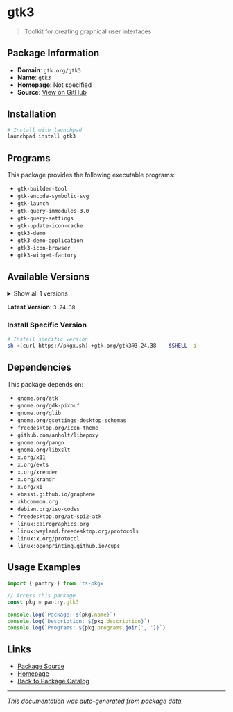 # gtk3

> Toolkit for creating graphical user interfaces

## Package Information

- **Domain**: `gtk.org/gtk3`
- **Name**: `gtk3`
- **Homepage**: Not specified
- **Source**: [View on GitHub](https://github.com/pkgxdev/pantry/tree/main/projects/gtk.org/gtk3/package.yml)

## Installation

```bash
# Install with launchpad
launchpad install gtk3
```

## Programs

This package provides the following executable programs:

- `gtk-builder-tool`
- `gtk-encode-symbolic-svg`
- `gtk-launch`
- `gtk-query-immodules-3.0`
- `gtk-query-settings`
- `gtk-update-icon-cache`
- `gtk3-demo`
- `gtk3-demo-application`
- `gtk3-icon-browser`
- `gtk3-widget-factory`

## Available Versions

<details>
<summary>Show all 1 versions</summary>

- `3.24.38`

</details>

**Latest Version**: `3.24.38`

### Install Specific Version

```bash
# Install specific version
sh <(curl https://pkgx.sh) +gtk.org/gtk3@3.24.38 -- $SHELL -i
```

## Dependencies

This package depends on:

- `gnome.org/atk`
- `gnome.org/gdk-pixbuf`
- `gnome.org/glib`
- `gnome.org/gsettings-desktop-schemas`
- `freedesktop.org/icon-theme`
- `github.com/anholt/libepoxy`
- `gnome.org/pango`
- `gnome.org/libxslt`
- `x.org/x11`
- `x.org/exts`
- `x.org/xrender`
- `x.org/xrandr`
- `x.org/xi`
- `ebassi.github.io/graphene`
- `xkbcommon.org`
- `debian.org/iso-codes`
- `freedesktop.org/at-spi2-atk`
- `linux:cairographics.org`
- `linux:wayland.freedesktop.org/protocols`
- `linux:x.org/protocol`
- `linux:openprinting.github.io/cups`

## Usage Examples

```typescript
import { pantry } from 'ts-pkgx'

// Access this package
const pkg = pantry.gtk3

console.log(`Package: ${pkg.name}`)
console.log(`Description: ${pkg.description}`)
console.log(`Programs: ${pkg.programs.join(', ')}`)
```

## Links

- [Package Source](https://github.com/pkgxdev/pantry/tree/main/projects/gtk.org/gtk3/package.yml)
- [Homepage](#)
- [Back to Package Catalog](../package-catalog.md)

---

*This documentation was auto-generated from package data.*
